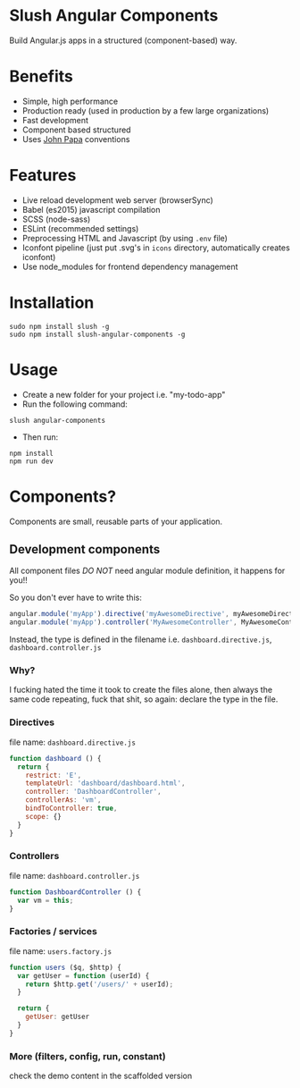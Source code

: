 # Slush Angular Components

Build Angular.js apps in a structured (component-based) way.

# Benefits

- Simple, high performance
- Production ready (used in production by a few large organizations)
- Fast development
- Component based structured
- Uses [John Papa](https://github.com/johnpapa/angular-styleguide) conventions

# Features

- Live reload development web server (browserSync)
- Babel (es2015) javascript compilation
- SCSS (node-sass)
- ESLint (recommended settings)
- Preprocessing HTML and Javascript (by using ```.env``` file)
- Iconfont pipeline (just put .svg's in ```icons``` directory, automatically creates iconfont)
- Use node_modules for frontend dependency management

# Installation

```
sudo npm install slush -g
sudo npm install slush-angular-components -g
```

# Usage

- Create a new folder for your project i.e. "my-todo-app"
- Run the following command:

```
slush angular-components
```

- Then run:

```
npm install
npm run dev
```

# Components?
Components are small, reusable parts of your application.

## Development components
All component files *DO NOT* need angular module definition, it happens for you!!

So you don't ever have to write this:

```javascript
angular.module('myApp').directive('myAwesomeDirective', myAwesomeDirective);
angular.module('myApp').controller('MyAwesomeController', MyAwesomeController);
```

Instead, the type is defined in the filename i.e. `dashboard.directive.js`, `dashboard.controller.js`

### Why?
I fucking hated the time it took to create the files alone, then always the same code repeating, fuck that shit,
so again: declare the type in the file.

### Directives
file name: `dashboard.directive.js`

```javascript
function dashboard () {
  return {
    restrict: 'E',
    templateUrl: 'dashboard/dashboard.html',
    controller: 'DashboardController',
    controllerAs: 'vm',
    bindToController: true,
    scope: {}
  }
}
```

### Controllers
file name: `dashboard.controller.js`

```javascript
function DashboardController () {
  var vm = this;
}
```

### Factories / services
file name: `users.factory.js`

```javascript
function users ($q, $http) {
  var getUser = function (userId) {
    return $http.get('/users/' + userId);
  }

  return {
    getUser: getUser
  }
}
```

### More (filters, config, run, constant)
check the demo content in the scaffolded version
